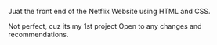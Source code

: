 Juat the front end of the Netflix Website using HTML and CSS.

Not perfect, cuz its my 1st project
Open to any changes and recommendations.
